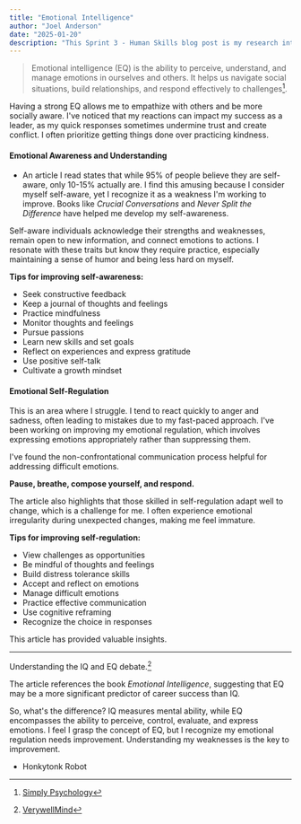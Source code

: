 ```yaml
---
title: "Emotional Intelligence"
author: "Joel Anderson"
date: "2025-01-20"
description: "This Sprint 3 - Human Skills blog post is my research into EQ and why it's important as a web developer to refine emotional intelligence alongside programming and computer science skills."
---
```


> Emotional intelligence (EQ) is the ability to perceive, understand, and manage emotions in ourselves and others. It helps us navigate social situations, build relationships, and respond effectively to challenges[^1].
[^1]: [Simply Psychology](https://www.simplypsychology.org/emotional-intelligence.html)

Having a strong EQ allows me to empathize with others and be more socially aware. I've noticed that my reactions can impact my success as a leader, as my quick responses sometimes undermine trust and create conflict. I often prioritize getting things done over practicing kindness.

#### Emotional Awareness and Understanding
- An article I read states that while 95% of people believe they are self-aware, only 10-15% actually are. I find this amusing because I consider myself self-aware, yet I recognize it as a weakness I'm working to improve. Books like *Crucial Conversations* and *Never Split the Difference* have helped me develop my self-awareness.

Self-aware individuals acknowledge their strengths and weaknesses, remain open to new information, and connect emotions to actions. I resonate with these traits but know they require practice, especially maintaining a sense of humor and being less hard on myself.

**Tips for improving self-awareness:**
- Seek constructive feedback
- Keep a journal of thoughts and feelings
- Practice mindfulness
- Monitor thoughts and feelings
- Pursue passions
- Learn new skills and set goals
- Reflect on experiences and express gratitude
- Use positive self-talk
- Cultivate a growth mindset

#### Emotional Self-Regulation
This is an area where I struggle. I tend to react quickly to anger and sadness, often leading to mistakes due to my fast-paced approach. I've been working on improving my emotional regulation, which involves expressing emotions appropriately rather than suppressing them.

I've found the non-confrontational communication process helpful for addressing difficult emotions.

**Pause, breathe, compose yourself, and respond.**

The article also highlights that those skilled in self-regulation adapt well to change, which is a challenge for me. I often experience emotional irregularity during unexpected changes, making me feel immature.

**Tips for improving self-regulation:**
- View challenges as opportunities
- Be mindful of thoughts and feelings
- Build distress tolerance skills
- Accept and reflect on emotions
- Manage difficult emotions
- Practice effective communication
- Use cognitive reframing
- Recognize the choice in responses

This article has provided valuable insights.

---

Understanding the IQ and EQ debate.[^2]

[^2]: [VerywellMind](https://www.verywellmind.com/iq-or-eq-which-one-is-more-important-2795287)

The article references the book *Emotional Intelligence*, suggesting that EQ may be a more significant predictor of career success than IQ.

So, what's the difference? IQ measures mental ability, while EQ encompasses the ability to perceive, control, evaluate, and express emotions. I feel I grasp the concept of EQ, but I recognize my emotional regulation needs improvement. Understanding my weaknesses is the key to improvement.

- Honkytonk Robot
